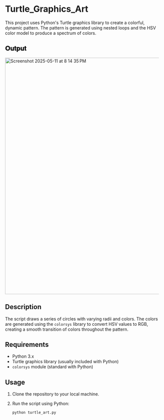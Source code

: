 # Turtle_Graphics_Art
This project uses Python's Turtle graphics library to create a colorful, dynamic pattern. The pattern is generated using nested loops and the HSV color model to produce a spectrum of colors.

## 𝐎𝐮𝐭𝐩𝐮𝐭
<img width="771" alt="Screenshot 2025-05-11 at 8 14 35 PM" src="https://github.com/user-attachments/assets/0e16b48d-b6af-49fd-8c9e-021b1d90dc9c" />

## Description

The script draws a series of circles with varying radii and colors. The colors are generated using the `colorsys` library to convert HSV values to RGB, creating a smooth transition of colors throughout the pattern.

## Requirements


- Python 3.x
- Turtle graphics library (usually included with Python)
- `colorsys` module (standard with Python)

## Usage
1. Clone the repository to your local machine.
2. Run the script using Python:

   ```bash
   python turtle_art.py

